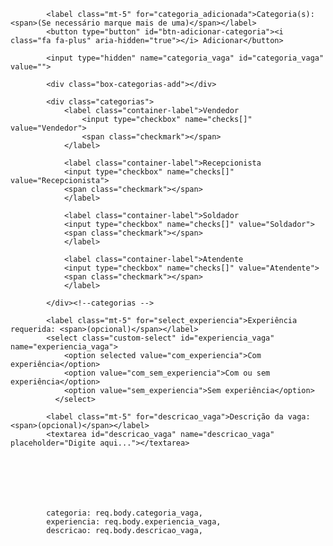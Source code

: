             <label class="mt-5" for="categoria_adicionada">Categoria(s): <span>(Se necessário marque mais de uma)</span></label>
            <button type="button" id="btn-adicionar-categoria"><i class="fa fa-plus" aria-hidden="true"></i> Adicionar</button>

            <input type="hidden" name="categoria_vaga" id="categoria_vaga" value="">

            <div class="box-categorias-add"></div>
            
            <div class="categorias">
                <label class="container-label">Vendedor
                    <input type="checkbox" name="checks[]" value="Vendedor">
                    <span class="checkmark"></span>
                </label>
                  
				<label class="container-label">Recepcionista
				<input type="checkbox" name="checks[]" value="Recepcionista">
				<span class="checkmark"></span>
				</label>
                  
				<label class="container-label">Soldador
				<input type="checkbox" name="checks[]" value="Soldador">
				<span class="checkmark"></span>
				</label>
				
				<label class="container-label">Atendente
				<input type="checkbox" name="checks[]" value="Atendente">
				<span class="checkmark"></span>
				</label>
                  
            </div><!--categorias -->

            <label class="mt-5" for="select_experiencia">Experiência requerida: <span>(opcional)</span></label>
            <select class="custom-select" id="experiencia_vaga" name="experiencia_vaga">
                <option selected value="com_experiencia">Com experiência</option>
                <option value="com_sem_experiencia">Com ou sem experiência</option>
                <option value="sem_experiencia">Sem experiência</option>
              </select>

            <label class="mt-5" for="descricao_vaga">Descrição da vaga: <span>(opcional)</span></label>
            <textarea id="descricao_vaga" name="descricao_vaga" placeholder="Digite aqui..."></textarea>







            categoria: req.body.categoria_vaga,
            experiencia: req.body.experiencia_vaga,
            descricao: req.body.descricao_vaga,